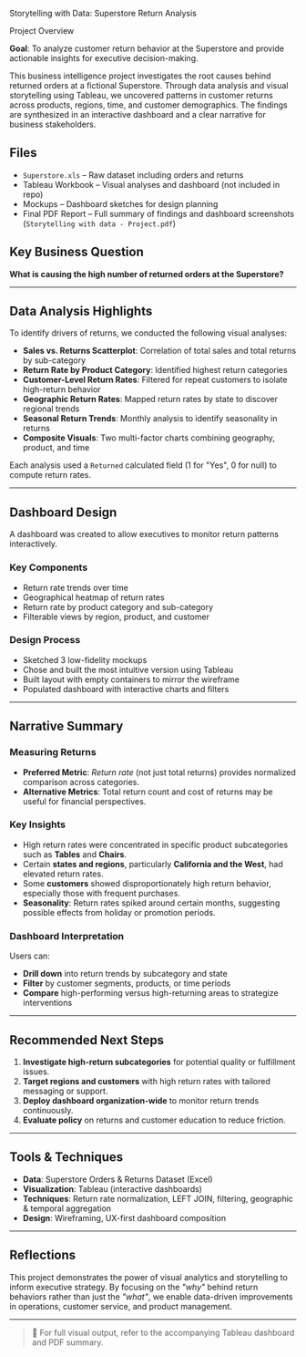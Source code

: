 Storytelling with Data: Superstore Return Analysis

Project Overview

**Goal**: To analyze customer return behavior at the Superstore and provide actionable insights for executive decision-making.

This business intelligence project investigates the root causes behind returned orders at a fictional Superstore. Through data analysis and visual storytelling using Tableau, we uncovered patterns in customer returns across products, regions, time, and customer demographics. The findings are synthesized in an interactive dashboard and a clear narrative for business stakeholders.

## Files

- `Superstore.xls` – Raw dataset including orders and returns
- Tableau Workbook – Visual analyses and dashboard (not included in repo)
- Mockups – Dashboard sketches for design planning
- Final PDF Report – Full summary of findings and dashboard screenshots (`Storytelling with data - Project.pdf`)

## Key Business Question

**What is causing the high number of returned orders at the Superstore?**

---

## Data Analysis Highlights

To identify drivers of returns, we conducted the following visual analyses:

- **Sales vs. Returns Scatterplot**: Correlation of total sales and total returns by sub-category  
- **Return Rate by Product Category**: Identified highest return categories  
- **Customer-Level Return Rates**: Filtered for repeat customers to isolate high-return behavior  
- **Geographic Return Rates**: Mapped return rates by state to discover regional trends  
- **Seasonal Return Trends**: Monthly analysis to identify seasonality in returns  
- **Composite Visuals**: Two multi-factor charts combining geography, product, and time

Each analysis used a `Returned` calculated field (1 for "Yes", 0 for null) to compute return rates.

---

## Dashboard Design

A dashboard was created to allow executives to monitor return patterns interactively.

### Key Components

- Return rate trends over time
- Geographical heatmap of return rates
- Return rate by product category and sub-category
- Filterable views by region, product, and customer

### Design Process

- Sketched 3 low-fidelity mockups
- Chose and built the most intuitive version using Tableau
- Built layout with empty containers to mirror the wireframe
- Populated dashboard with interactive charts and filters

---

## Narrative Summary

### Measuring Returns

- **Preferred Metric**: *Return rate* (not just total returns) provides normalized comparison across categories.
- **Alternative Metrics**: Total return count and cost of returns may be useful for financial perspectives.

### Key Insights

- High return rates were concentrated in specific product subcategories such as **Tables** and **Chairs**.
- Certain **states and regions**, particularly **California and the West**, had elevated return rates.
- Some **customers** showed disproportionately high return behavior, especially those with frequent purchases.
- **Seasonality**: Return rates spiked around certain months, suggesting possible effects from holiday or promotion periods.

### Dashboard Interpretation

Users can:
- **Drill down** into return trends by subcategory and state
- **Filter** by customer segments, products, or time periods
- **Compare** high-performing versus high-returning areas to strategize interventions

---

## Recommended Next Steps

1. **Investigate high-return subcategories** for potential quality or fulfillment issues.
2. **Target regions and customers** with high return rates with tailored messaging or support.
3. **Deploy dashboard organization-wide** to monitor return trends continuously.
4. **Evaluate policy** on returns and customer education to reduce friction.

---

## Tools & Techniques

- **Data**: Superstore Orders & Returns Dataset (Excel)
- **Visualization**: Tableau (interactive dashboards)
- **Techniques**: Return rate normalization, LEFT JOIN, filtering, geographic & temporal aggregation
- **Design**: Wireframing, UX-first dashboard composition

---

## Reflections

This project demonstrates the power of visual analytics and storytelling to inform executive strategy. By focusing on the *"why"* behind return behaviors rather than just the *"what"*, we enable data-driven improvements in operations, customer service, and product management.

---

> 📁 For full visual output, refer to the accompanying Tableau dashboard and PDF summary.

